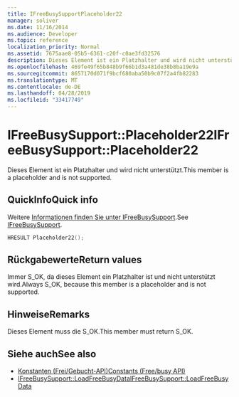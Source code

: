 ```yaml
---
title: IFreeBusySupportPlaceholder22
manager: soliver
ms.date: 11/16/2014
ms.audience: Developer
ms.topic: reference
localization_priority: Normal
ms.assetid: 7675aae8-05b5-6361-c20f-c0ae3fd32576
description: Dieses Element ist ein Platzhalter und wird nicht unterstützt.
ms.openlocfilehash: 469fe49f65b848b9f66b1d3a481de38b8ba19e9a
ms.sourcegitcommit: 8657170d071f9bcf680aba50b9c07f2a4fb82283
ms.translationtype: MT
ms.contentlocale: de-DE
ms.lasthandoff: 04/28/2019
ms.locfileid: "33417749"
---
```

# <a name="ifreebusysupportplaceholder22"></a><span data-ttu-id="a568e-103">IFreeBusySupport::Placeholder22</span><span class="sxs-lookup"><span data-stu-id="a568e-103">IFreeBusySupport::Placeholder22</span></span>

<span data-ttu-id="a568e-104">Dieses Element ist ein Platzhalter und wird nicht unterstützt.</span><span class="sxs-lookup"><span data-stu-id="a568e-104">This member is a placeholder and is not supported.</span></span>
  
## <a name="quick-info"></a><span data-ttu-id="a568e-105">QuickInfo</span><span class="sxs-lookup"><span data-stu-id="a568e-105">Quick info</span></span>

<span data-ttu-id="a568e-106">Weitere [Informationen finden Sie unter IFreeBusySupport](ifreebusysupport.md).</span><span class="sxs-lookup"><span data-stu-id="a568e-106">See [IFreeBusySupport](ifreebusysupport.md).</span></span>
  
```cpp
HRESULT Placeholder22();
```

## <a name="return-values"></a><span data-ttu-id="a568e-107">Rückgabewerte</span><span class="sxs-lookup"><span data-stu-id="a568e-107">Return values</span></span>

<span data-ttu-id="a568e-108">Immer S_OK, da dieses Element ein Platzhalter ist und nicht unterstützt wird.</span><span class="sxs-lookup"><span data-stu-id="a568e-108">Always S_OK, because this member is a placeholder and is not supported.</span></span>
  
## <a name="remarks"></a><span data-ttu-id="a568e-109">Hinweise</span><span class="sxs-lookup"><span data-stu-id="a568e-109">Remarks</span></span>

<span data-ttu-id="a568e-110">Dieses Element muss die S_OK.</span><span class="sxs-lookup"><span data-stu-id="a568e-110">This member must return S_OK.</span></span>
  
## <a name="see-also"></a><span data-ttu-id="a568e-111">Siehe auch</span><span class="sxs-lookup"><span data-stu-id="a568e-111">See also</span></span>

- [<span data-ttu-id="a568e-112">Konstanten (Frei/Gebucht-API)</span><span class="sxs-lookup"><span data-stu-id="a568e-112">Constants (Free/busy API)</span></span>](constants-free-busy-api.md) 
- [<span data-ttu-id="a568e-113">IFreeBusySupport::LoadFreeBusyData</span><span class="sxs-lookup"><span data-stu-id="a568e-113">IFreeBusySupport::LoadFreeBusyData</span></span>](ifreebusysupport-loadfreebusydata.md)

